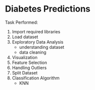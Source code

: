 # Diabetes Predictions

Task Performed:

1. Import required libraries
2. Load dataset
3. Exploratory Data Analysis
    -  understanding dataset
    - data cleaning
4. Visualization
5. Feature Selection
6. Handling Outliers
7. Split Dataset
8. Classification Algorithm
    - KNN
    